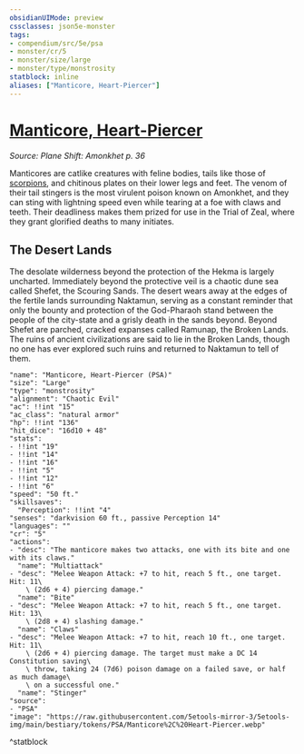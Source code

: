 ```yaml
---
obsidianUIMode: preview
cssclasses: json5e-monster
tags:
- compendium/src/5e/psa
- monster/cr/5
- monster/size/large
- monster/type/monstrosity
statblock: inline
aliases: ["Manticore, Heart-Piercer"]
---
```

# [Manticore, Heart-Piercer](Mechanics\bestiary\monstrosity/manticore-heart-piercer-psa.md)
*Source: Plane Shift: Amonkhet p. 36*  

Manticores are catlike creatures with feline bodies, tails like those of [scorpions](Mechanics/bestiary/beast/scorpion.md), and chitinous plates on their lower legs and feet. The venom of their tail stingers is the most virulent poison known on Amonkhet, and they can sting with lightning speed even while tearing at a foe with claws and teeth. Their deadliness makes them prized for use in the Trial of Zeal, where they grant glorified deaths to many initiates.

## The Desert Lands

The desolate wilderness beyond the protection of the Hekma is largely uncharted. Immediately beyond the protective veil is a chaotic dune sea called Shefet, the Scouring Sands. The desert wears away at the edges of the fertile lands surrounding Naktamun, serving as a constant reminder that only the bounty and protection of the God-Pharaoh stand between the people of the city-state and a grisly death in the sands beyond. Beyond Shefet are parched, cracked expanses called Ramunap, the Broken Lands. The ruins of ancient civilizations are said to lie in the Broken Lands, though no one has ever explored such ruins and returned to Naktamun to tell of them.

```statblock
"name": "Manticore, Heart-Piercer (PSA)"
"size": "Large"
"type": "monstrosity"
"alignment": "Chaotic Evil"
"ac": !!int "15"
"ac_class": "natural armor"
"hp": !!int "136"
"hit_dice": "16d10 + 48"
"stats":
- !!int "19"
- !!int "14"
- !!int "16"
- !!int "5"
- !!int "12"
- !!int "6"
"speed": "50 ft."
"skillsaves":
  "Perception": !!int "4"
"senses": "darkvision 60 ft., passive Perception 14"
"languages": ""
"cr": "5"
"actions":
- "desc": "The manticore makes two attacks, one with its bite and one with its claws."
  "name": "Multiattack"
- "desc": "Melee Weapon Attack: +7 to hit, reach 5 ft., one target. Hit: 11\
    \ (2d6 + 4) piercing damage."
  "name": "Bite"
- "desc": "Melee Weapon Attack: +7 to hit, reach 5 ft., one target. Hit: 13\
    \ (2d8 + 4) slashing damage."
  "name": "Claws"
- "desc": "Melee Weapon Attack: +7 to hit, reach 10 ft., one target. Hit: 11\
    \ (2d6 + 4) piercing damage. The target must make a DC 14 Constitution saving\
    \ throw, taking 24 (7d6) poison damage on a failed save, or half as much damage\
    \ on a successful one."
  "name": "Stinger"
"source":
- "PSA"
"image": "https://raw.githubusercontent.com/5etools-mirror-3/5etools-img/main/bestiary/tokens/PSA/Manticore%2C%20Heart-Piercer.webp"
```
^statblock